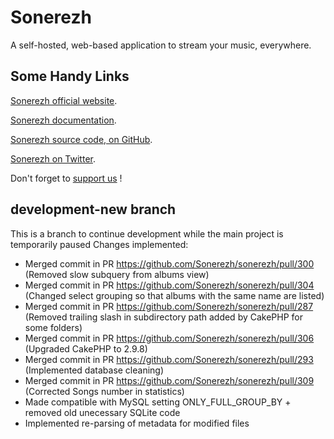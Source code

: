 Sonerezh
========

A self-hosted, web-based application to stream your music, everywhere.

Some Handy Links
----------------

[Sonerezh official website](https://www.sonerezh.bzh).

[Sonerezh documentation](https://www.sonerezh.bzh/docs/).

[Sonerezh source code, on GitHub](https://github.com/sonerezh/sonerezh).

[Sonerezh on Twitter](https://twitter.com/snrzh).

Don't forget to [support us](https://www.sonerezh.bzh/support) !

development-new branch
----------------------

This is a branch to continue development while the main project is temporarily paused
Changes implemented:

- Merged commit in PR https://github.com/Sonerezh/sonerezh/pull/300 (Removed slow subquery from albums view)
- Merged commit in PR https://github.com/Sonerezh/sonerezh/pull/304 (Changed select grouping so that albums with the same name are listed)
- Merged commit in PR https://github.com/Sonerezh/sonerezh/pull/287 (Removed trailing slash in subdirectory path added by CakePHP for some folders)
- Merged commit in PR https://github.com/Sonerezh/sonerezh/pull/306 (Upgraded CakePHP to 2.9.8)
- Merged commit in PR https://github.com/Sonerezh/sonerezh/pull/293 (Implemented database cleaning)
- Merged commit in PR https://github.com/Sonerezh/sonerezh/pull/309 (Corrected Songs number in statistics)
- Made compatible with MySQL setting ONLY_FULL_GROUP_BY + removed old unecessary SQLite code
- Implemented re-parsing of metadata for modified files
